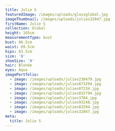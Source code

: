 ```yaml
---
title: Julie S
featuredImage: /images/uploads/glassglobal.jpg
imageThumbnail: /images/uploads/julies32847.jpg
firstName: Julie S
collection: Global
height: 165cm
measurementType: bust
bust: 86.5cm
waist: 69.5cm
hips: 83.5cm
size: '8'
shoeSize: '9'
hair: Blonde
eyes: Aqua
imagePortfolio:
  - image: /images/uploads/julies238479.jpg
  - image: /images/uploads/julies873294.jpg
  - image: /images/uploads/julies87234.jpg
  - image: /images/uploads/julies832794.jpg
  - image: /images/uploads/julies3784.jpg
  - image: /images/uploads/julies93248.jpg
  - image: /images/uploads/julies83294.jpg
  - image: /images/uploads/julies32847.jpg
meta:
  title: Julie S
---
```


